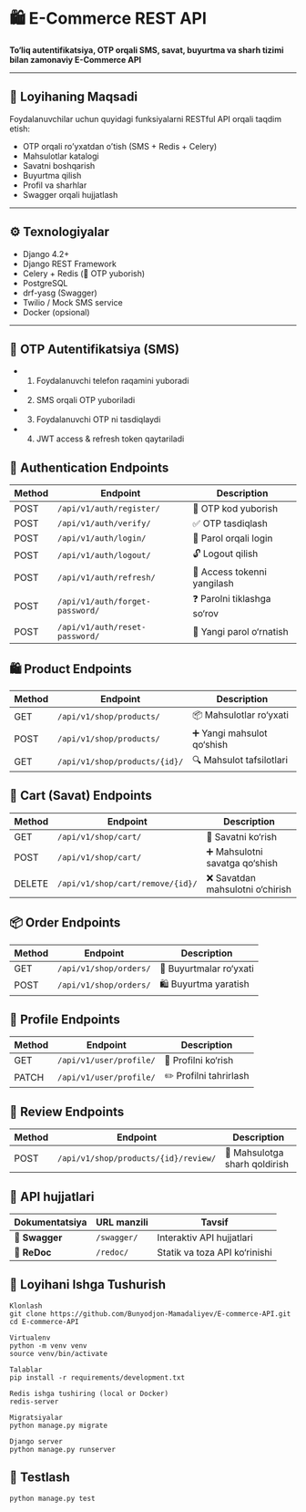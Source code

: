 # 🛍️ E-Commerce REST API

**To‘liq autentifikatsiya, OTP orqali SMS, savat, buyurtma va sharh tizimi bilan zamonaviy E-Commerce API**

---

## 🎯 Loyihaning Maqsadi

Foydalanuvchilar uchun quyidagi funksiyalarni RESTful API orqali taqdim etish:
- OTP orqali ro’yxatdan o’tish (SMS + Redis + Celery)
- Mahsulotlar katalogi
- Savatni boshqarish
- Buyurtma qilish
- Profil va sharhlar
- Swagger orqali hujjatlash

---
## ⚙️ Texnologiyalar
- Django 4.2+
- Django REST Framework
- Celery + Redis (📨 OTP yuborish)
- PostgreSQL
- drf-yasg (Swagger)
- Twilio / Mock SMS service
- Docker (opsional)
---
## 📲 OTP Autentifikatsiya (SMS)
- 1. Foydalanuvchi telefon raqamini yuboradi

- 2. SMS orqali OTP yuboriladi

- 3. Foydalanuvchi OTP ni tasdiqlaydi

- 4. JWT access & refresh token qaytariladi


## 🔐 Authentication Endpoints
| Method | Endpoint                          | Description                          |
|--------|-----------------------------------|--------------------------------------|
| POST   | `/api/v1/auth/register/`          | 📲 OTP kod yuborish                  |
| POST   | `/api/v1/auth/verify/`            | ✅ OTP tasdiqlash                    |
| POST   | `/api/v1/auth/login/`             | 🔑 Parol orqali login                |
| POST   | `/api/v1/auth/logout/`            | 🔓 Logout qilish                     |
| POST   | `/api/v1/auth/refresh/`           | 🔄 Access tokenni yangilash          |
| POST   | `/api/v1/auth/forget-password/`   | ❓ Parolni tiklashga so‘rov          |
| POST   | `/api/v1/auth/reset-password/`    | 🔁 Yangi parol o‘rnatish             |

## 🛍️ Product Endpoints
| Method | Endpoint                              | Description              |
|--------|---------------------------------------|--------------------------|
| GET    | `/api/v1/shop/products/`              | 📦 Mahsulotlar ro‘yxati  |
| POST   | `/api/v1/shop/products/`              | ➕ Yangi mahsulot qo‘shish |
| GET    | `/api/v1/shop/products/{id}/`         | 🔍 Mahsulot tafsilotlari  |


## 🛒 Cart (Savat) Endpoints
| Method | Endpoint                                      | Description                     |
|--------|-----------------------------------------------|---------------------------------|
| GET    | `/api/v1/shop/cart/`                          | 🧺 Savatni ko‘rish              |
| POST   | `/api/v1/shop/cart/`                          | ➕ Mahsulotni savatga qo‘shish  |
| DELETE | `/api/v1/shop/cart/remove/{id}/`              | ❌ Savatdan mahsulotni o‘chirish|


## 📦 Order Endpoints
| Method | Endpoint                        | Description                  |
|--------|---------------------------------|------------------------------|
| GET    | `/api/v1/shop/orders/`          | 📃 Buyurtmalar ro‘yxati      |
| POST   | `/api/v1/shop/orders/`          | 🛍️ Buyurtma yaratish         |


## 👤 Profile Endpoints
| Method | Endpoint                     | Description                    |
|--------|------------------------------|--------------------------------|
| GET    | `/api/v1/user/profile/`      | 👤 Profilni ko‘rish            |
| PATCH  | `/api/v1/user/profile/`      | ✏️ Profilni tahrirlash         |


## 📝 Review Endpoints
| Method | Endpoint                                    | Description                     |
|--------|---------------------------------------------|---------------------------------|
| POST   | `/api/v1/shop/products/{id}/review/`        | 💬 Mahsulotga sharh qoldirish   |

## 📄 API hujjatlari

| Dokumentatsiya | URL manzili | Tavsif                        |
|----------------|-------------|-------------------------------|
| 🔹 **Swagger** | `/swagger/` | Interaktiv API hujjatlari     |
| 🔸 **ReDoc**   | `/redoc/`   | Statik va toza API ko‘rinishi |


## 🚀 Loyihani Ishga Tushurish
````
Klonlash
git clone https://github.com/Bunyodjon-Mamadaliyev/E-commerce-API.git
cd E-commerce-API

Virtualenv
python -m venv venv
source venv/bin/activate

Talablar
pip install -r requirements/development.txt

Redis ishga tushiring (local or Docker)
redis-server

Migratsiyalar
python manage.py migrate

Django server
python manage.py runserver
````
## 🧪 Testlash
````
python manage.py test
````